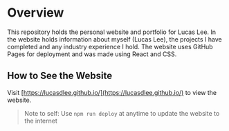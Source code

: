 # Overview

This repository holds the personal website and portfolio for Lucas Lee. In the website holds information about myself (Lucas Lee), the projects I have completed and any industry experience I hold. The website uses GitHub Pages for deployment and was made using React and CSS.

## How to See the Website

Visit [https://lucasdlee.github.io/](https://lucasdlee.github.io/) to view the website.

> Note to self: Use ``npm run deploy`` at anytime to update the website to the internet

